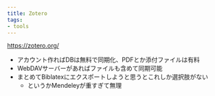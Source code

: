 ```yaml
---
title: Zotero
tags:
- tools
---
```


https://zotero.org/

- アカウント作ればDBは無料で同期化、PDFとか添付ファイルは有料
- WebDAVサーバーがあればファイルも含めて同期可能
- まとめてBiblatexにエクスポートしようと思うとこれしか選択肢がない
	- というかMendeleyが重すぎて無理